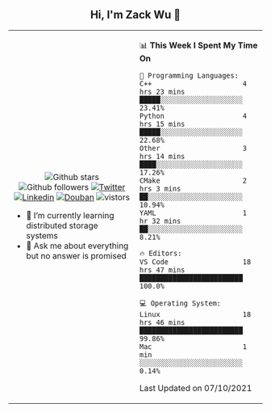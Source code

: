 <h2 align="center"> Hi, I'm Zack Wu 👋 </h2>

<table>
    <tr>
        <td valign="center" width="50%">
            <p align="center">
              <img src="https://img.shields.io/github/stars/izackwu?style=social" alt="Github stars" />
              <img src="https://img.shields.io/github/followers/izackwu?style=social" alt="Github followers" />
              <a href="https://twitter.com/_zackwu"><img src="https://img.shields.io/badge/@__zackwu-1DA1F2?style=flat&logo=Twitter&logoColor=white" alt="Twitter"/></a>
              <a href="https://www.linkedin.com/in/wuzhengke/?locale=en_US"><img src="https://img.shields.io/badge/@wuzhengke-0073b1?style=flat&logo=LinkedIn&logoColor=white" alt="Linkedin" /></a>
              <a href="https://www.douban.com/people/keith1"><img src="https://img.shields.io/badge/@keith1-007722?style=flat&logo=Douban&logoColor=white" alt="Douban" /></a>
              <img src="https://visitor-badge.glitch.me/badge?page_id=keithnull" alt="vistors" />
            </p>
            <ul>
                <li>🌱 I’m currently learning distributed storage systems</li>
                <li>💬 Ask me about everything but no answer is promised</li>
            </ul>
        </td>
       <td valign="top" width="50%">
    
<!--START_SECTION:waka-->
📊 **This Week I Spent My Time On** 

```text
💬 Programming Languages: 
C++                      4 hrs 23 mins       █████░░░░░░░░░░░░░░░░░░░░   23.41% 
Python                   4 hrs 15 mins       █████░░░░░░░░░░░░░░░░░░░░   22.68% 
Other                    3 hrs 14 mins       ████░░░░░░░░░░░░░░░░░░░░░   17.26% 
CMake                    2 hrs 3 mins        ██░░░░░░░░░░░░░░░░░░░░░░░   10.94% 
YAML                     1 hr 32 mins        ██░░░░░░░░░░░░░░░░░░░░░░░   8.21%

🔥 Editors: 
VS Code                  18 hrs 47 mins      █████████████████████████   100.0%

💻 Operating System: 
Linux                    18 hrs 46 mins      █████████████████████████   99.86% 
Mac                      1 min               ░░░░░░░░░░░░░░░░░░░░░░░░░   0.14%

```


 Last Updated on 07/10/2021
<!--END_SECTION:waka-->
</td></tr>
</table>


